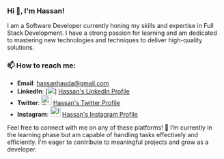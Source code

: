 ### Hi 👋, I'm Hassan!

I am a Software Developer currently honing my skills and expertise in Full Stack Development. I have a strong passion for learning and am dedicated to mastering new technologies and techniques to deliver high-quality solutions.

<!--
## My Skills

- Frontend Development: HTML, CSS, JavaScript, React
- Backend Development: Node.js, Express.js, MongoDB
- Database Management: MongoDB, MySQL
- Version Control: Git, GitHub
- Deployment: Heroku, Vercel, Netlify
-->

### 📫 How to reach me:

- **Email**: hassanhauda@gmail.com
- **LinkedIn**: [<img src="https://img.shields.io/badge/linkedin-%230077B5.svg?&style=for-the-badge&logo=linkedin&logoColor=white" />]</a> [Hassan's LinkedIn Profile](https://www.linkedin.com/in/your-linkedin-profile)
- **Twitter**: <a href="https://twitter.com/your-twitter-profile" target="_blank"><img src="twitter-logo.png" alt="Twitter" width="24" height="24"></a> [Hassan's Twitter Profile](https://twitter.com/your-twitter-profile)
- **Instagram**: <a href="https://www.instagram.com/your-instagram-profile" target="_blank"><img src="instagram-logo.png" alt="Instagram" width="24" height="24"></a> [Hassan's Instagram Profile](https://www.instagram.com/your-instagram-profile)


Feel free to connect with me on any of these platforms! 🌱 I’m currently in the learning phase but am capable of handling tasks effectively and efficiently. I'm eager to contribute to meaningful projects and grow as a developer.


<!--
**NabsCodes/NabsCodes** is a ✨ _special_ ✨ repository because its `README.md` (this file) appears on your GitHub profile.

Here are some ideas to get you started:

- 🔭 I’m currently working on ...
- 🌱 I’m currently learning ...
- 👯 I’m looking to collaborate on ...
- 🤔 I’m looking for help with ...
- 💬 Ask me about ...
- 📫 How to reach me: ...
- 😄 Pronouns: ...
- ⚡ Fun fact: ...
-->
